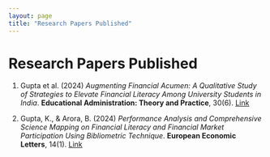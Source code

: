```yaml
---
layout: page
title: "Research Papers Published"
---
```


# Research Papers Published

1. Gupta et al. (2024) *Augmenting Financial Acumen: A Qualitative Study of Strategies to Elevate Financial Literacy Among University Students in India*. **Educational Administration: Theory and Practice**, 30(6). [Link](https://kuey.net/index.php/kuey/article/view/5228)

2. Gupta, K., & Arora, B. (2024) *Performance Analysis and Comprehensive Science Mapping on Financial Literacy and Financial Market Participation Using Bibliometric Technique*. **European Economic Letters**, 14(1). [Link](https://doi.org/10.52783/eel.v14i1.1034)
